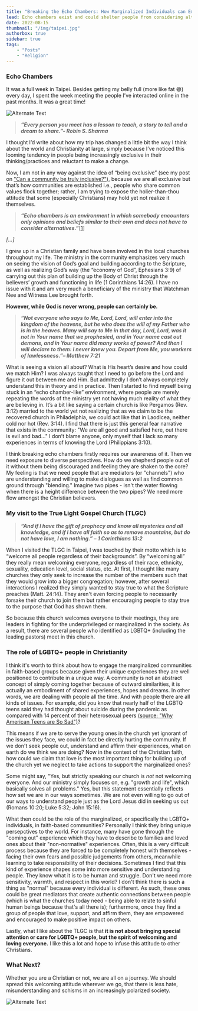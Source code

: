 ```yaml
---
title: "Breaking the Echo Chambers: How Marginalized Individuals can Empower Others and Unite Divisive Christians"
lead: Echo chambers exist and could shelter people from considering alternatives, how could we learn to respect and embrace diverse perspectives in an increasingly polarized society?
date: 2022-08-15
thumbnail: "/img/taipei.jpg"
authorbox: true
sidebar: true
tags:
    - "Posts"
    - "Religion"
---
```


### Echo Chambers

It was a full week in Taipei. Besides getting my belly full (more like fat 😅) every day, I spent the week meeting the people I’ve interacted online in the past months. It was a great time!

![Alternate Text](/img/lunch.jpg)

> ***“Every person you meet has a lesson to teach, a story to tell and a dream to share.”- Robin S. Sharma***

I thought I’d write about how my trip has changed a little bit the way I think about the world and Christianity at large, simply because I’ve noticed this looming tendency in people being increasingly exclusive in their thinking/practices and reluctant to make a change.

Now, I am not in any way against the idea of “being exclusive” (see my post on ["Can a community be truly inclusive?"]), because we are all exclusive but that’s how communities are established i.e., people who share common values flock together; rather, I am trying to expose the holier-than-thou attitude that some (especially Christians) may hold yet not realize it themselves.

> ***“Echo chambers is an environment in which somebody encounters only opinions and beliefs similar to their own and does not have to consider alternatives.”***[[1]]

*[…]*

I grew up in a Christian family and have been involved in the local churches throughout my life. The ministry in the community emphasizes very much on seeing the vision of God’s goal and building according to the Scripture, as well as realizing God’s way (the “economy of God”, Ephesians 3:9) of carrying out this plan of building up the Body of Christ through the believers’ growth and functioning in life (1 Corinthians 14:26). I have no issue with it and am very much a beneficiary of the ministry that Watchman Nee and Witness Lee brought forth.

**However, while God is never wrong, people can certainly be.**

> ***“Not everyone who says to Me, Lord, Lord, will enter into the kingdom of the heavens, but he who does the will of my Father who is in the heaves. Many will say to Me in that day, Lord, Lord, was it not in Your name that we prophesied, and in Your name cast out demons, and in Your name did many works of power? And then I will declare to them: I never knew you. Depart from Me, you workers of lawlessness.”– Matthew 7:21***

What is seeing a vision all about? What is His heart’s desire and how could we match Him? I was always taught that I need to go before the Lord and figure it out between me and Him. But admittedly I don’t always completely understand this in theory and in practice. Then I started to find myself being stuck in an “echo chamber-like” environment, where people are merely repeating the words of the ministry yet not having much reality of what they are believing in. It’s a bit like saying a certain church is like Pergamos (Rev. 3:12) married to the world yet not realizing that as we claim to be the recovered church in Philadelphia, we could act like that in Laodicea, neither cold nor hot (Rev. 3:14). I find that there is just this general fear narrative that exists in the community: "We are all good and satisfied here, out there is evil and bad..." I don’t blame anyone, only myself that I lack so many experiences in terms of knowing the Lord (Philippians 3:10).

I think breaking echo chambers firstly requires our awareness of it. Then we need exposure to diverse perspectives. How do we shepherd people out of it without them being discouraged and feeling they are shaken to the core? My feeling is that we need people that are mediators (or "channels") who are understanding and willing to make dialogues as well as find common ground through "blending." Imagine two pipes - isn't the water flowing when there is a height difference between the two pipes? We need more flow amongst the Christian believers.

### My visit to the True Light Gospel Church (TLGC)

> ***“And if I have the gift of prophecy and know all mysteries and all knowledge, and if I have all faith so as to remove mountains, *but do not have love, I am nothing*.” – 1 Corinthians 13:2***

When I visited the TLGC in Taipei, I was touched by their motto which is to “welcome all people regardless of their backgrounds”. By “welcoming all” they really mean welcoming everyone, regardless of their race, ethnicity, sexuality, education level, social status, etc. At first, I thought like many churches they only seek to increase the number of the members such that they would grow into a bigger congregation; however, after several interactions I realized they simply wanted to stay true to what the Scripture preaches (Matt. 24:14). They aren't even forcing people to necessarily forsake their church to join them but rather encouraging people to stay true to the purpose that God has shown them. 

So because this church welcomes everyone to their meetings, they are leaders in fighting for the underprivileged or marginalized in the society. As a result, there are several people who identified as LGBTQ+ (including the leading pastors) meet in this church.

### The role of LGBTQ+ people in Christianity

I think it's worth to think about how to engage the marginalized communities in faith-based groups because given their unique experiences they are well positioned to contribute in a unique way. A community is not an abstract concept of simply coming together because of outward similarities, it is actually an embodiment of shared experiences, hopes and dreams. In other words, we are dealing with people all the time. And with people there are all kinds of issues. For example, did you know that nearly half of the LGBTQ teens said they had thought about suicide during the pandemic as compared with 14 percent of their heterosexual peers [(source: "Why American Teens are So Sad")]?

This means if we are to serve the young ones in the church yet ignorant of the issues they face, we could in fact be directly hurting the community. If we don't seek people out, understand and affirm their experiences, what on earth do we think we are doing? Now in the context of the Christian faith, how could we claim that love is the most important thing for building up of the church yet we neglect to take actions to support the marginalized ones?

Some might say, "Yes, but strictly speaking our church is *not* not welcoming everyone. And our ministry simply focuses on, e.g. "growth and life", which basically solves all problems." Yes, but this statement essentially reflects how set we are in our ways sometimes. We are not even willing to go out of our ways to understand people just as the Lord Jesus did in seeking us out (Romans 10:20; Luke 5:32; John 15:16).

What then could be the role of the marginalized, or specifically the LGBTQ+ individuals, in faith-based communities? Personally I think they bring unique persepctives to the world. For instance, many have gone through the "coming out" experience which they have to describe to families and loved ones about their "non-normative" experiences. Often, this is a very difficult process because they are forced to be completely honest with themselves - facing their own fears and possible judgements from others, meanwhile learning to take responsibility of their decisions. Sometimes I find that this kind of experience shapes some into more sensitive and understanding people. They know what it is to be human and struggle. Don't we need more sensitivity, warmth, and respect in this world? I don't think there is such a thing as "normal" because every individual is different. As such, these ones could be great mediators that create authentic connections between people (which is what the churches today need - being able to relate to sinful human beings because that's all there is); furthermore, once they find a group of people that love, support, and affirm them, they are empowered and encouraged to make positive impact on others.

Lastly, what I like about the TLGC is that **it is not about bringing special attention or care for LGBTQ+ people, but the spirit of welcoming and loving everyone.** I like this a lot and hope to infuse this attitude to other Christians.

### What Next?

Whether you are a Christian or not, we are all on a journey. We should spread this welcoming attitude wherever we go, that there is less hate, misunderstanding and schisms in an increasingly polarized society.

![Alternate Text](/img/lgbt.jpg)

[1]: https://en.wikipedia.org/wiki/Echo_chamber_(media)
["Can a community be truly inclusive?"]:https://anotherblog.netlify.app/posts/2022-05-06/
[(source: "Why American Teens are So Sad")]:https://www.theatlantic.com/newsletters/archive/2022/04/american-teens-sadness-depression-anxiety/629524/